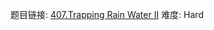 题目链接: [407.Trapping Rain Water II][1]
难度: Hard

[1]: https://leetcode.com/problems/trapping-rain-water-ii
